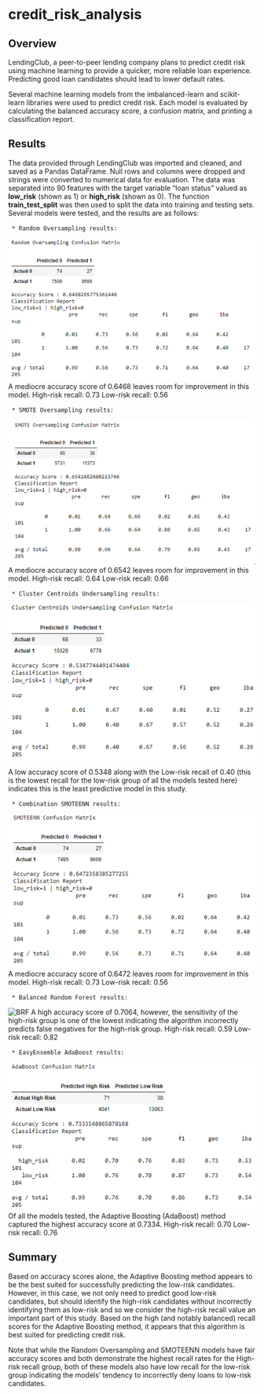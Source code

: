 # credit_risk_analysis

## Overview

LendingClub, a peer-to-peer lending company plans to predict credit risk using machine learning to provide a quicker, more reliable loan experience.  Predicting good loan candidates should lead to lower default rates.  

Several machine learning models from the imbalanced-learn and scikit-learn libraries were used to predict credit risk.  Each model is evaluated by calculating the balanced accuracy score, a confusion matrix, and printing a classification report.

## Results
The data provided through LendingClub was imported and cleaned, and saved as a Pandas DataFrame.  Null rows and columns were dropped and strings were converted to numerical data for evaluation.  The data was separated into 90 features with the target variable “loan status” valued as **low_risk** (shown as 1) or **high_risk** (shown as 0).  The function **train_test_split** was then used to split the data into training and testing sets.  Several models were tested, and the results are as follows:

     * Random Oversampling results: 
![RandomOversampling](/images/RandomOversampling.png)
A mediocre accuracy score of 0.6468 leaves room for improvement in this model.
High-risk recall: 0.73 
Low-risk recall: 0.56

     * SMOTE Oversampling results:
![SMOTEOversampling](/images/SMOTEOversampling.png)
A mediocre accuracy score of 0.6542 leaves room for improvement in this model.
High-risk recall: 0.64
Low-risk recall: 0.66  

     * Cluster Centroids Undersampling results:
![ClusterCentroids](/images/ClusterCentroids.png)
A low accuracy score of 0.5348 along with the Low-risk recall of 0.40 (this is the lowest recall for the low-risk group of all the models tested here) indicates this is the least predictive model in this study.

     * Combination SMOTEENN results:
![SMOTEENN](/images/SMOTEENN.png)
A mediocre accuracy score of 0.6472 leaves room for improvement in this model.
High-risk recall: 0.73 
Low-risk recall: 0.56

     * Balanced Random Forest results:
![BRF](/images/BRF.png)
A high accuracy score of 0.7064, however, the sensitivity of the high-risk group is one of the lowest indicating the algorithm incorrectly predicts false negatives for the high-risk group.
High-risk recall: 0.59 
Low-risk recall: 0.82

     * EasyEnsemble AdaBoost results:
![AdaBoost](/images/AdaBoost.png)
Of all the models tested, the Adaptive Boosting (AdaBoost) method captured the highest accuracy score at 0.7334.
High-risk recall: 0.70
Low-risk recall: 0.76

   

## Summary
Based on accuracy scores alone, the Adaptive Boosting method appears to be the best suited for successfully predicting the low-risk candidates.  However, in this case, we not only need to predict good low-risk candidates, but should identify the high-risk candidates without incorrectly identifying them as low-risk and so we consider the high-risk recall value an important part of this study.  Based on the high (and notably balanced) recall scores for the Adaptive Boosting method, it appears that this algorithm is best suited for predicting credit risk.  

Note that while the Random Oversampling and SMOTEENN models have fair accuracy scores and both demonstrate the highest recall rates for the High-risk recall group, both of these models also have low recall for the low-risk group indicating the models’ tendency to incorrectly deny loans to low-risk candidates.
